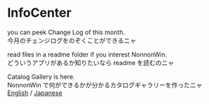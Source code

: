 # InfoCenter
you can peek Change Log of this month.<br>
今月のチェンジログをのぞくことができるニャ<br>

read files in a readme folder if you interest NonnonWin.<br>
どういうアプリがあるか知りたいなら readme を読むのニャ<br>

Catalog Gallery is here.<br>
NonnonWin で何ができるかが分かるカタログギャラリーを作ったニャ<br>
<a href="http://cheznonnon.web.fc2.com/nonnon_win/ui/ui_en.html" target="_blank" class="nonnon">English</a>
 / 
<a href="http://cheznonnon.web.fc2.com/nonnon_win/ui/ui_ja.html" class="nonnon">Japanese</a><br>

